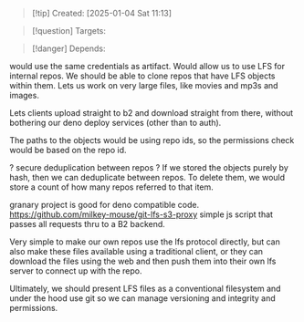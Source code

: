
>[!tip] Created: [2025-01-04 Sat 11:13]

>[!question] Targets: 

>[!danger] Depends: 

would use the same credentials as artifact.
Would allow us to use LFS for internal repos.
We should be able to clone repos that have LFS objects within them.
Lets us work on very large files, like movies and mp3s and images.

Lets clients upload straight to b2 and download straight from there, without bothering our deno deploy services (other than to auth).

The paths to the objects would be using repo ids, so the permissions check would be based on the repo id.

? secure deduplication between repos ? 
If we stored the objects purely by hash, then we can deduplicate between repos.
To delete them, we would store a count of how many repos referred to that item.


granary project is good for deno compatible code.
https://github.com/milkey-mouse/git-lfs-s3-proxy simple js script that passes all requests thru to a B2 backend.

Very simple to make our own repos use the lfs protocol directly, but can also make these files available using a traditional client, or they can download the files using the web and then push them into their own lfs server to connect up with the repo.

Ultimately, we should present LFS files as a conventional filesystem and under the hood use git so we can manage versioning and integrity and permissions.